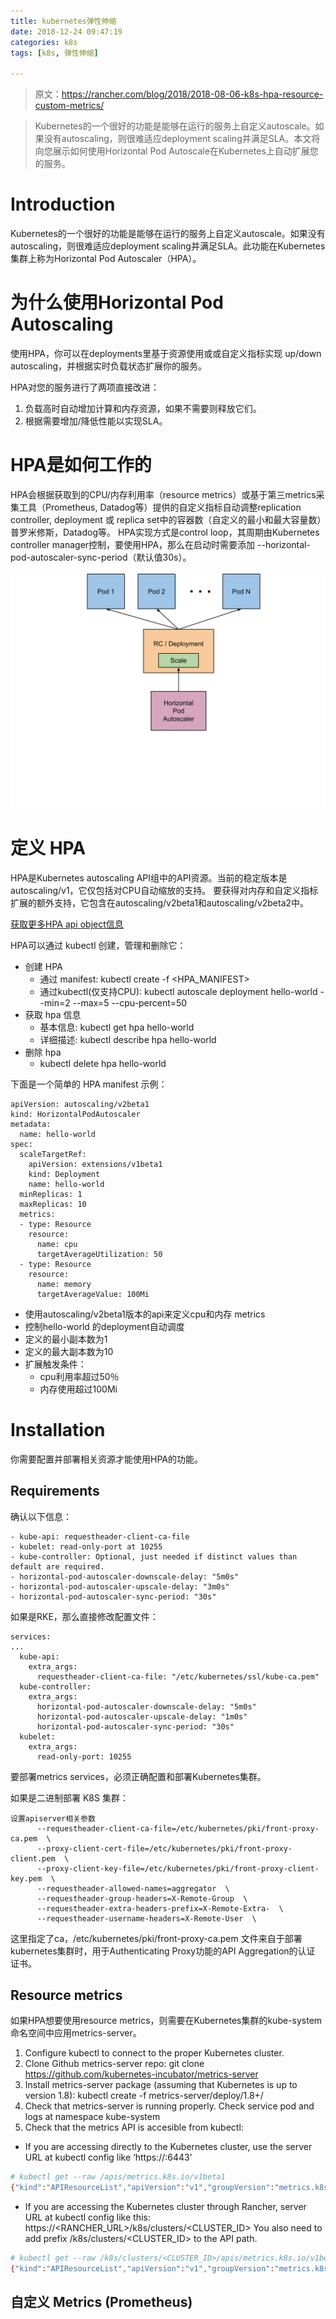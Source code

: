 ```yaml
---
title: kubernetes弹性伸缩
date: 2018-12-24 09:47:19
categories: k8s
tags: [k8s, 弹性伸缩]

---
```

> 原文：https://rancher.com/blog/2018/2018-08-06-k8s-hpa-resource-custom-metrics/

>Kubernetes的一个很好的功能是能够在运行的服务上自定义autoscale。如果没有autoscaling，则很难适应deployment scaling并满足SLA。本文将向您展示如何使用Horizo​​ntal Pod Autoscale在Kubernetes上自动扩展您的服务。

# Introduction

Kubernetes的一个很好的功能是能够在运行的服务上自定义autoscale。如果没有autoscaling，则很难适应deployment scaling并满足SLA。此功能在Kubernetes集群上称为Horizo​​ntal Pod Autoscaler（HPA）。
# 为什么使用Horizo​​ntal Pod Autoscaling
使用HPA，你可以在deployments里基于资源使用或或自定义指标实现 up/down autoscaling，并根据实时负载状态扩展你的服务。

HPA对您的服务进行了两项直接改进：
 1. 负载高时自动增加计算和内存资源，如果不需要则释放它们。
 2. 根据需要增加/降低性能以实现SLA。

# HPA是如何工作的
HPA会根据获取到的CPU/内存利用率（resource metrics）或基于第三metrics采集工具（Prometheus, Datadog等）提供的自定义指标自动调整replication controller, deployment 或 replica set中的容器数（自定义的最小和最大容量数）普罗米修斯，Datadog等。
HPA实现方式是control loop，其周期由Kubernetes controller manager控制，要使用HPA，那么在启动时需要添加 --horizo​​ntal-pod-autoscaler-sync-period（默认值30s）。

![HPA schema](../.images/horizontal-pod-autoscaler.svg)

# 定义 HPA
HPA是Kubernetes autoscaling API组中的API资源。当前的稳定版本是autoscaling/v1，它仅包括对CPU自动缩放的支持。
要获得对内存和自定义指标扩展的额外支持，它包含在autoscaling/v2beta1和autoscaling/v2beta2中。

[获取更多HPA api object信息](https://git.k8s.io/community/contributors/design-proposals/autoscaling/horizontal-pod-autoscaler.md#horizontalpodautoscaler-object)

HPA可以通过 kubectl 创建，管理和删除它：

- 创建 HPA
  - 通过 manifest: kubectl create -f <HPA_MANIFEST>
  - 通过kubectl(仅支持CPU): kubectl autoscale deployment hello-world --min=2 --max=5 --cpu-percent=50
- 获取 hpa 信息
  - 基本信息: kubectl get hpa hello-world
  - 详细描述: kubectl describe hpa hello-world
- 删除 hpa
  - kubectl delete hpa hello-world

下面是一个简单的 HPA manifest 示例：
```
apiVersion: autoscaling/v2beta1
kind: HorizontalPodAutoscaler
metadata:
  name: hello-world
spec:
  scaleTargetRef:
    apiVersion: extensions/v1beta1
    kind: Deployment
    name: hello-world
  minReplicas: 1
  maxReplicas: 10
  metrics:
  - type: Resource
    resource:
      name: cpu
      targetAverageUtilization: 50
  - type: Resource
    resource:
      name: memory
      targetAverageValue: 100Mi
```

  - 使用autoscaling/v2beta1版本的api来定义cpu和内存 metrics
  - 控制hello-world 的deployment自动调度
  - 定义的最小副本数为1
  - 定义的最大副本数为10
  - 扩展触发条件：
    - cpu利用率超过50％
    - 内存使用超过100Mi

# Installation
你需要配置并部署相关资源才能使用HPA的功能。
## Requirements

确认以下信息：
```
- kube-api: requestheader-client-ca-file 
- kubelet: read-only-port at 10255 
- kube-controller: Optional, just needed if distinct values than default are required. 
- horizontal-pod-autoscaler-downscale-delay: "5m0s" 
- horizontal-pod-autoscaler-upscale-delay: "3m0s" 
- horizontal-pod-autoscaler-sync-period: "30s"
```
如果是RKE，那么直接修改配置文件：
```
services:
...
  kube-api: 
    extra_args: 
      requestheader-client-ca-file: "/etc/kubernetes/ssl/kube-ca.pem"
  kube-controller:
    extra_args: 
      horizontal-pod-autoscaler-downscale-delay: "5m0s"
      horizontal-pod-autoscaler-upscale-delay: "1m0s"
      horizontal-pod-autoscaler-sync-period: "30s"
  kubelet:
    extra_args:
      read-only-port: 10255
```
要部署metrics services，必须正确配置和部署Kubernetes集群。

如果是二进制部署 K8S 集群：
```
设置apiserver相关参数
      --requestheader-client-ca-file=/etc/kubernetes/pki/front-proxy-ca.pem  \
      --proxy-client-cert-file=/etc/kubernetes/pki/front-proxy-client.pem  \
      --proxy-client-key-file=/etc/kubernetes/pki/front-proxy-client-key.pem  \
      --requestheader-allowed-names=aggregator  \
      --requestheader-group-headers=X-Remote-Group  \
      --requestheader-extra-headers-prefix=X-Remote-Extra-  \
      --requestheader-username-headers=X-Remote-User  \
```

这里指定了ca，/etc/kubernetes/pki/front-proxy-ca.pem 文件来自于部署kubernetes集群时，用于Authenticating Proxy功能的API Aggregation的认证 证书。

## Resource metrics
如果HPA想要使用resource metrics，则需要在Kubernetes集群的kube-system命名空间中应用metrics-server。
1. Configure kubectl to connect to the proper Kubernetes cluster.
2. Clone Github metrics-server repo: git clone https://github.com/kubernetes-incubator/metrics-server
3. Install metrics-server package (assuming that Kubernetes is up to version 1.8): kubectl create -f metrics-server/deploy/1.8+/
4. Check that metrics-server is running properly. Check service pod and logs at namespace kube-system
5. Check that the metrics API is accesible from kubectl:
  - If you are accessing directly to the Kubernetes cluster, use the server URL at kubectl config like ‘https://:6443’
```bash
# kubectl get --raw /apis/metrics.k8s.io/v1beta1
{"kind":"APIResourceList","apiVersion":"v1","groupVersion":"metrics.k8s.io/v1beta1","resources":[{"name":"nodes","singularName":"","namespaced":false,"kind":"NodeMetrics","verbs":["get","list"]},{"name":"pods","singularName":"","namespaced":true,"kind":"PodMetrics","verbs":["get","list"]}]}
```
  - If you are accessing the Kubernetes cluster through Rancher, server URL at kubectl config like this: https://<RANCHER_URL>/k8s/clusters/<CLUSTER_ID> You also need to add prefix /k8s/clusters/<CLUSTER_ID> to the API path.
```bash
# kubectl get --raw /k8s/clusters/<CLUSTER_ID>/apis/metrics.k8s.io/v1beta1
{"kind":"APIResourceList","apiVersion":"v1","groupVersion":"metrics.k8s.io/v1beta1","resources":[{"name":"nodes","singularName":"","namespaced":false,"kind":"NodeMetrics","verbs":["get","list"]},{"name":"pods","singularName":"","namespaced":true,"kind":"PodMetrics","verbs":["get","list"]}]}
```

## 自定义 Metrics (Prometheus)


